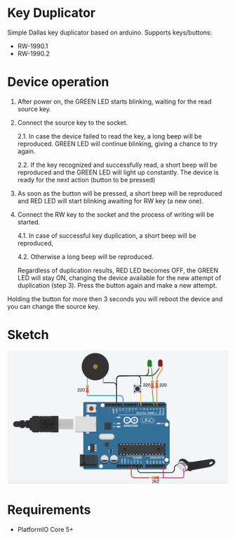 # Key Duplicator
Simple Dallas key duplicator based on arduino. 
Supports keys/buttons:
 * RW-1990.1 
 * RW-1990.2 

# Device operation
1. After power on, the GREEN LED starts blinking, waiting for the read source key. 
2. Connect the source key to the socket.
    
    2.1. In case the device failed to read the key, a long beep will be reproduced. GREEN LED will continue blinking, giving a chance to try again.  
    
    2.2. If the key recognized and successfully read, a short beep will be reproduced and the GREEN LED will light up constantly. The device is ready for the next action (button to be pressed)
3. As soon as the button will be pressed, a short beep will be reproduced and 
RED LED will start blinking awaiting for RW key (a new one). 
4. Connect the RW key to the socket and the process of writing will be started. 
   
    4.1. In case of successful key duplication, a short beep will be reproduced, 
   
    4.2. Otherwise a long beep will be reproduced.
    
    Regardless of duplication results, RED LED becomes OFF, the GREEN LED will stay ON, changing the device available for the new attempt of duplication (step 3).
Press the button again and make a new attempt.

Holding the button for more then 3 seconds you will reboot the device and you can change the source key.

# Sketch

![sketch](sketch.png)

# Requirements
* PlatformIO Core 5+